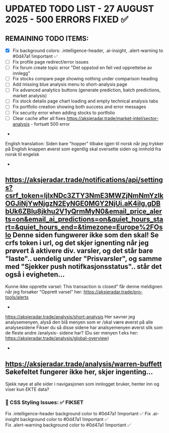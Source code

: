 
# UPDATED TODO LIST - 27 AUGUST 2025 - 500 ERRORS FIXED ✅

## REMAINING TODO ITEMS:

- [x] Fix background colors: .intelligence-header, .ai-insight, .alert-warning to #0d47a1 !important ✅
- [ ] Fix profile page redirect/error issues
- [ ] Fix forum create topic error "Det oppstod en feil ved opprettelse av innlegg"
- [ ] Fix stocks compare page showing nothing under comparison heading
- [ ] Add missing blue analysis menu to short-analysis page
- [ ] Fix advanced analytics buttons (generate prediction, batch predictions, market analysis)
- [ ] Fix stock details page chart loading and empty technical analysis tabs
- [ ] Fix portfolio creation showing both success and error messages
- [ ] Fix security error when adding stocks to portfolio
- [ ] Clear cache after all fixes
https://aksjeradar.trade/market-intel/sector-analysis - fortsatt 500 error
-


English translation: Siden bare "hopper" tilbake igjen til norsk
når jeg trykker på English knappen øverst som egentlig skal
oversette siden og innhold fra norsk til engelsk

-
https://aksjeradar.trade/notifications/api/settings?csrf_token=IjIxNDc3ZTY3NmE3MWZjNmNmYzlkOGJiNjYwNjgzN2EyNGE0MGY2NjUi.aK4ilg.gDBbUk6ZBlu8jkhu2V1yQrmMyN0&email_price_alerts=on&email_ai_predictions=on&quiet_hours_start=&quiet_hours_end=&timezone=Europe%2FOslo
Denne siden fungwerer ikke som den skal! Se crfs token i url, og det skjer ignenting når jeg prøvert  å aktivere div. varsler, og det står bare "laste".. uendelig under "Prisvarsler", og samme med "Sjekker push notifkasjonsstatus".. står det også i evigheten...
-
Kunne ikke opprette varsel: This transaction is closed" får denne meldignen når jeg forsøker "Opprett varsel" her:  https://aksjeradar.trade/pro-tools/alerts

-
https://aksjeradar.trade/analysis/short-analysis
Her savner jeg analysemenyen, alyså den blå  menyen som er /skal være øverst på alle analysesidene
Fikser du så disse sidene har analsyemenyen øverst slik som de fleste andre /analysis- sidene har?
(Du ser menyen f.eks her: https://aksjeradar.trade/analysis/global-overview)

-
https://aksjeradar.trade/analysis/warren-buffett
Søkefeltet fungerer ikke her, skjer ingenting...
-
Sjekk nøye at alle sider i navigasjonen som innlogget bruker, henter inn og viser kun EKTE data?



### 🎨 CSS Styling Issues: ✅ FIKSET
Fix .intelligence-header background color to #0d47a1 !important ✅
Fix .ai-insight background color to #0d47a1 !important ✅  
Fix .alert-warning background color to #0d47a1 !important ✅ 




